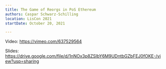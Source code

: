 ```yaml
---
title: The Game of Reorgs in PoS Ethereum
authors: Caspar Schwarz-Schilling
location: LisCon 2021
startDate: October 20, 2021

---
```


Video: <https://vimeo.com/637529564>

Slides: <https://drive.google.com/file/d/1nNOx3p8ZSIbY6M9UDntbGZbFEJ0fOKE-/view?usp=sharing>